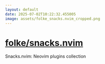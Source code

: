 ```yaml
---
layout: default
date: 2025-07-02T10:22:32.455005
image: assets/folke_snacks.nvim_cropped.png
---
```


# [folke/snacks.nvim](https://github.com/folke/snacks.nvim)

Snacks.nvim: Neovim plugins collection
